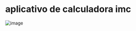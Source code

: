 # aplicativo de calculadora imc



![image](https://github.com/user-attachments/assets/72f97471-5ca8-48fb-ad45-63f473ca4610)
